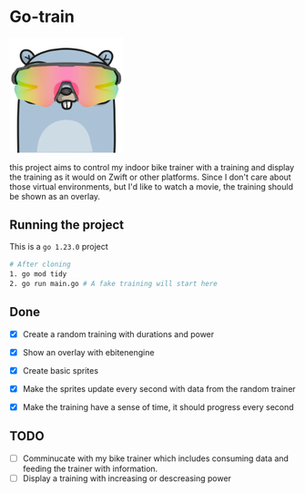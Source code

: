 # Go-train

<img src="./gobike.png" alt="logo" width="200"/>

this project aims to control my indoor bike trainer with a training and display the training as it would on Zwift or other platforms. Since I don't care about those virtual environments, but I'd like to watch a movie, the training should be shown as an overlay.

## Running the project

This is a `go 1.23.0` project

```bash
# After cloning
1. go mod tidy
2. go run main.go # A fake training will start here
```

## Done

- [x] Create a random training with durations and power
- [x] Show an overlay with ebitenengine
- [x] Create basic sprites
- [x] Make the sprites update every second with data from the random trainer
- [x] Make the training have a sense of time, it should progress every second


## TODO

- [ ] Comminucate with my bike trainer which includes consuming data and feeding the trainer with information.
- [ ] Display a training with increasing or descreasing power
